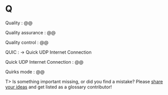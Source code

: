# Q

Quality
: @@

Quality assurance
: @@

Quality control
: @@

QUIC
: → Quick UDP Internet Connection

Quick UDP Internet Connection
: @@

Quirks mode
: @@

T> Is something important missing, or did you find a mistake? Please [share your ideas](https://github.com/j9t/web-development-glossary/blob/master/manuscript/q.md) and get listed as a glossary contributor!